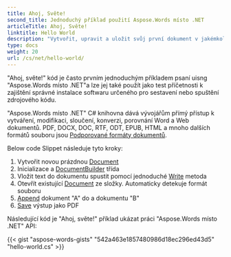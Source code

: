 ```yaml
---
title: Ahoj, Světe!
second_title: Jednoduchý příklad použití Aspose.Words místo .NET
articleTitle: Ahoj, Světe!
linktitle: Hello World
description: "Vytvořit, upravit a uložit svůj první dokument v jakémkoli podporovaném formátu pomocí Aspose.Words místo .NET zažít jeho jednoduchost a moc v C#."
type: docs
weight: 20
url: /cs/net/hello-world/
---
```


"Ahoj, světe!" kód je často prvním jednoduchým příkladem psaní uisng "Aspose.Words místo .NET"a lze jej také použít jako test příčetnosti k zajištění správné instalace softwaru určeného pro sestavení nebo spuštění zdrojového kódu.

"Aspose.Words místo .NET" C# knihovna dává vývojářům přímý přístup k vytváření, modifikaci, sloučení, konverzi, porovnání Word a Web dokumentů. PDF, DOCX, DOC, RTF, ODT, EPUB, HTML a mnoho dalších formátů souboru jsou [Podporované formáty dokumentů](/words/cs/net/supported-document-formats/).

Below code Slippet následuje tyto kroky:

1. Vytvořit novou prázdnou [Document](https://reference.aspose.com/words/net/aspose.words/document)
1. Inicializace a [DocumentBuilder](https://reference.aspose.com/words/net/aspose.words/documentbuilder/) třída
1. Vložit text do dokumentu spustit pomocí jednoduché [Write](https://reference.aspose.com/words/net/aspose.words/documentbuilder/write/) metoda
1. Otevřít existující [Document](https://reference.aspose.com/words/net/aspose.words/document/document/) ze složky. Automaticky detekuje formát souboru
1. [Append](https://reference.aspose.com/words/net/aspose.words/document/appenddocument/) dokument "A" do a dokumentu "B"
1. [Save](https://reference.aspose.com/words/net/aspose.words/document/save/) výstup jako PDF

Následující kód je "Ahoj, světe!" příklad ukázat práci "Aspose.Words místo .NET" API:

{{< gist "aspose-words-gists" "542a463e1857480986d18ec296ed43d5" "hello-world.cs" >}}
